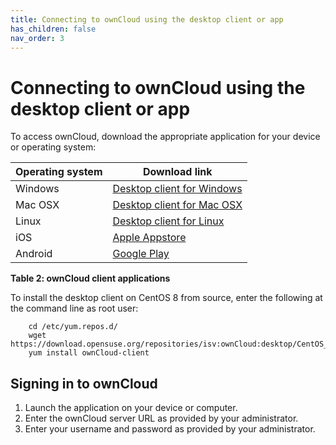 ```yaml
---
title: Connecting to ownCloud using the desktop client or app
has_children: false
nav_order: 3
---
```


# Connecting to ownCloud using the desktop client or app

To access ownCloud, download the appropriate application for your device or operating system: 

|Operating system|Download link|
|---|---|
|Windows|[Desktop client for Windows](https://download.ownCloud.com/desktop/stable/ownCloud-2.6.1.13407.13049.msi)|
|Mac OSX|[Desktop client for Mac OSX](https://download.ownCloud.com/desktop/stable/ownCloud-2.6.1.13096.pkg)|
|Linux|[Desktop client for Linux](https://software.opensuse.org/download.html?project=isv:ownCloud:desktop&package=ownCloud-client)|
|iOS|[Apple Appstore](https://apps.apple.com/app/id1359583808)|
|Android|[Google Play](https://play.google.com/store/apps/details?id=com.ownCloud.android)|
**Table 2: ownCloud client applications**

To install the desktop client on CentOS 8 from source, enter the following at the command line as root user:

```shell
	cd /etc/yum.repos.d/
	wget https://download.opensuse.org/repositories/isv:ownCloud:desktop/CentOS_8/isv:ownCloud:desktop.repo
	yum install ownCloud-client
```

## Signing in to ownCloud

1. Launch the application on your device or computer. 
2. Enter the ownCloud server URL as provided by your administrator.
3. Enter your username and password as provided by your administrator.